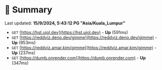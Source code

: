 # 📖 Summary
Last updated: **15/9/2024, 5:43:12 PG "Asia/Kuala_Lumpur"**

- `GET` [https://hst.ujol.dev](https://hst.ujol.dev) - **Up** (591ms)
- `GET` [https://reddviz.deno.dev/gimme](https://reddviz.deno.dev/gimme) - **Up** (953ms)
- `GET` [https://reddviz.amar.kim/gimme](https://reddviz.amar.kim/gimme) - **Up** (237ms)
- `GET` [https://dumb.onrender.com](https://dumb.onrender.com) - **Up** (347ms)
